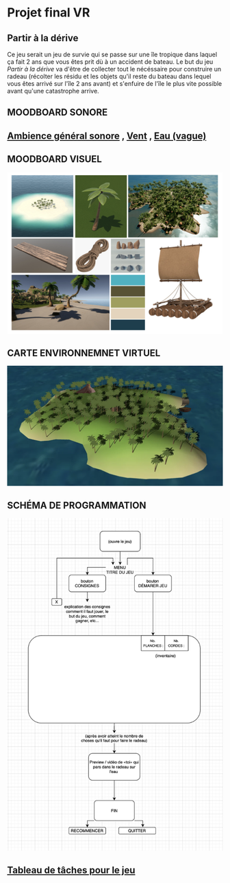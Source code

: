 # Projet final VR 
## Partir à la dérive
Ce jeu serait un jeu de survie qui se passe sur une île tropique dans laquel ça fait 2 ans que vous êtes prit dù à un accident de bateau.
Le but du jeu *Partir à la dérive* va d'être de collecter tout le nécéssaire pour construire un radeau (récolter les résidu et les objets qu'il reste du bateau dans lequel vous êtes arrivé sur l'île 2 ans avant) et s'enfuire de l'île le plus vite possible avant qu'une catastrophe arrive.
## MOODBOARD SONORE
## [Ambience général sonore](https://youtu.be/kkOuS-4GBlE?si=b-FO_awJggvw1erH) , [Vent](https://www.youtube.com/watch?v=qBAPsQkS8QI) , [Eau (vague)](https://www.youtube.com/watch?v=bn9F19Hi1Lk) 
## MOODBOARD VISUEL
![moodboard visuel](/assets/moodboardVisuel.png)
## CARTE ENVIRONNEMNET VIRTUEL
![carte environnement](/assets/Island.png)
## SCHÉMA DE PROGRAMMATION
![schéma de programmation](/assets/schemaProg.png) 
## [Tableau de tâches pour le jeu](https://trello.com/b/JYAyEVmf/corgirequin) 
